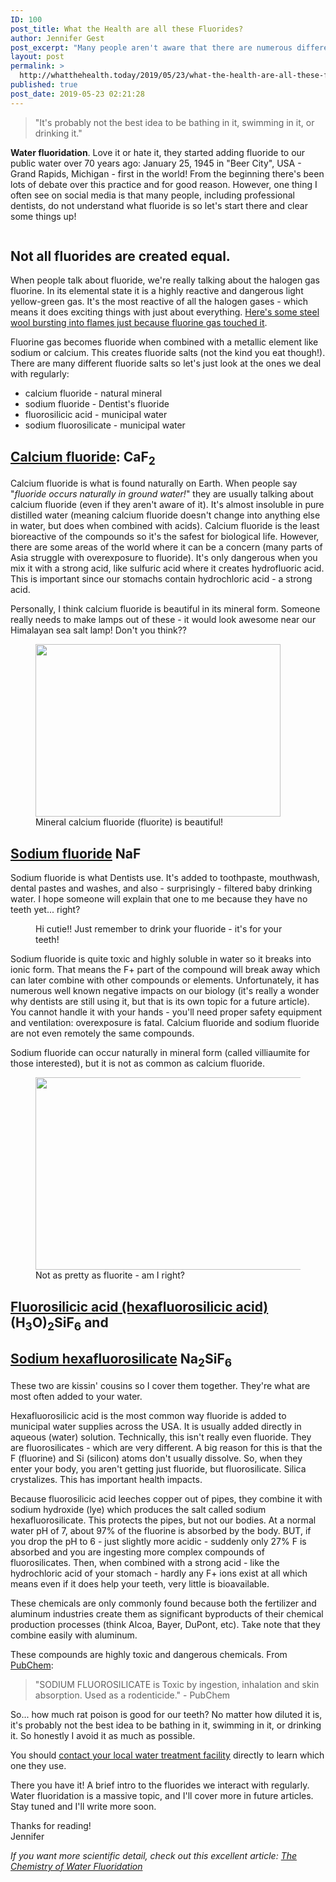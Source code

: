 ```yaml
---
ID: 100
post_title: What the Health are all these Fluorides?
author: Jennifer Gest
post_excerpt: "Many people aren't aware that there are numerous different forms of fluoride and they are each very different."
layout: post
permalink: >
  http://whatthehealth.today/2019/05/23/what-the-health-are-all-these-fluorides/
published: true
post_date: 2019-05-23 02:21:28
---
```

<!-- wp:quote -->
<blockquote class="wp-block-quote"><p>"It's probably not the best idea to be bathing in it, swimming in it, or drinking it."</p></blockquote>
<!-- /wp:quote -->

<!-- wp:paragraph -->
<p><strong>Water fluoridation</strong>. Love it or hate it, they started adding fluoride to our public water over 70 years ago: January 25, 1945 in "Beer City", USA - Grand Rapids, Michigan - first in the world! From the beginning there's been lots of debate over this practice and for good reason. However, one thing I often see on social media is that many people, including professional dentists, do not understand what fluoride is so let's start there and clear some things up!</p>
<!-- /wp:paragraph -->

<!-- wp:image {"id":148,"align":"center"} -->
<div class="wp-block-image"><figure class="aligncenter"><img src="http://whatthehealth.today/wp-content/uploads/2019/05/MI_plate_SINCE-1945.png" alt="" class="wp-image-148"/></figure></div>
<!-- /wp:image -->

<!-- wp:heading {"align":"left"} -->
<h2 style="text-align:left">Not all fluorides are created equal.</h2>
<!-- /wp:heading -->

<!-- wp:paragraph -->
<p>When people talk about fluoride, we're really talking about the halogen gas fluorine. In its elemental state it is a highly reactive and dangerous light yellow-green gas. It's the most reactive of all the halogen gases - which means it does exciting things with just about everything. <a rel="noreferrer noopener" aria-label="here's some steel wool bursting into flames on contact with F gas (opens in a new tab)" href="https://youtu.be/V1FsO5zaf6M" target="_blank">Here's some steel wool bursting into flames just because fluorine gas touched it</a>. </p>
<!-- /wp:paragraph -->

<!-- wp:paragraph -->
<p>Fluorine gas becomes fluoride when combined with a metallic element like sodium or calcium. This creates fluoride salts (not the kind you eat though!). There are many different fluoride salts so let's just look at the ones we deal with regularly:</p>
<!-- /wp:paragraph -->

<!-- wp:list -->
<ul><li>calcium fluoride - natural mineral</li><li>sodium fluoride - Dentist's fluoride</li><li>fluorosilicic acid - municipal water</li><li>sodium fluorosilicate - municipal water</li></ul>
<!-- /wp:list -->

<!-- wp:heading -->
<h2><a href="https://pubchem.ncbi.nlm.nih.gov/compound/84512" target="_blank" rel="noreferrer noopener" aria-label="Calcium fluoride (opens in a new tab)">Calcium fluoride</a>: <strong>CaF</strong><sub><strong>2</strong></sub></h2>
<!-- /wp:heading -->

<!-- wp:paragraph {"fontSize":"regular"} -->
<p class="has-regular-font-size">Calcium fluoride is what is found naturally on Earth. When people say "<em>fluoride occurs naturally in ground water!</em>" they are usually talking about calcium fluoride (even if they aren't aware of it). It's almost insoluble in pure distilled water (meaning calcium fluoride doesn't change into anything else in water, but does when combined with acids). Calcium fluoride is the least bioreactive of the compounds so it's the safest for biological life. However, there are some areas of the world where it can be a concern (many parts of Asia struggle with overexposure to fluoride). It's only dangerous when you mix it with a strong acid, like sulfuric acid where it creates hydrofluoric acid. This is important since our stomachs contain hydrochloric acid - a strong acid.</p>
<!-- /wp:paragraph -->

<!-- wp:paragraph -->
<p>Personally, I think calcium fluoride is beautiful in its mineral form. Someone really needs to make lamps out of these - it would look awesome near our Himalayan sea salt lamp! Don't you think??  </p>
<!-- /wp:paragraph -->

<!-- wp:image {"id":107,"align":"center","width":392,"height":276} -->
<div class="wp-block-image"><figure class="aligncenter is-resized"><img src="http://whatthehealth.today/wp-content/uploads/2019/05/s-l800.jpg" alt="" class="wp-image-107" width="392" height="276"/><figcaption>Mineral calcium fluoride (fluorite) is beautiful!</figcaption></figure></div>
<!-- /wp:image -->

<!-- wp:heading -->
<h2><a href="https://pubchem.ncbi.nlm.nih.gov/compound/5235" target="_blank" rel="noreferrer noopener" aria-label="Sodium fluoride (opens in a new tab)">Sodium fluoride</a> <strong>NaF</strong></h2>
<!-- /wp:heading -->

<!-- wp:paragraph {"fontSize":"regular"} -->
<p class="has-regular-font-size">Sodium fluoride is what Dentists use. It's added to toothpaste, mouthwash, dental pastes and washes, and also - surprisingly -  filtered baby drinking water. I hope someone will explain that one to me because they have no teeth yet... right? </p>
<!-- /wp:paragraph -->

<!-- wp:image {"id":115,"align":"center"} -->
<div class="wp-block-image"><figure class="aligncenter"><img src="http://whatthehealth.today/wp-content/uploads/2019/05/Fluoride-Baby-Water.jpg" alt="" class="wp-image-115"/><figcaption>Hi cutie!! Just remember to drink your fluoride - it's for your teeth! </figcaption></figure></div>
<!-- /wp:image -->

<!-- wp:paragraph -->
<p>Sodium fluoride is quite toxic and highly soluble in water so it breaks into ionic form. That means the F+ part of the compound will break away which can later combine with other compounds or elements. Unfortunately, it has numerous well known negative impacts on our biology (it's really a wonder why dentists are still using it, but that is its own topic for a future article). You cannot handle it with your hands - you'll need proper safety equipment and ventilation: overexposure is fatal. Calcium fluoride and sodium fluoride are not even remotely the same compounds.</p>
<!-- /wp:paragraph -->

<!-- wp:paragraph -->
<p>Sodium fluoride can occur naturally in mineral form (called villiaumite for those interested), but it is not as common as calcium fluoride. </p>
<!-- /wp:paragraph -->

<!-- wp:image {"id":183,"align":"center","width":462,"height":308} -->
<div class="wp-block-image"><figure class="aligncenter is-resized"><img src="http://whatthehealth.today/wp-content/uploads/2019/05/Villiaumite2_-_Poudrette_quarry_Mont_Saint-Hilaire_Quebec_Canada.jpg" alt="" class="wp-image-183" width="462" height="308"/><figcaption>Not as pretty as fluorite - am I right?</figcaption></figure></div>
<!-- /wp:image -->

<!-- wp:heading -->
<h2><a rel="noreferrer noopener" aria-label="Fluorosilicic acid (hexafluorosilicic acid) (opens in a new tab)" href="https://pubchem.ncbi.nlm.nih.gov/compound/21863527" target="_blank">Fluorosilicic acid (hexafluorosilicic acid)</a> <strong>(H</strong><sub><strong>3</strong></sub><strong>O)</strong><sub><strong>2</strong></sub><strong>SiF</strong><sub><strong>6</strong></sub> and</h2>
<!-- /wp:heading -->

<!-- wp:heading -->
<h2><a href="https://pubchem.ncbi.nlm.nih.gov/compound/Sodium_hexafluorosilicate" target="_blank" rel="noreferrer noopener" aria-label="Sodium hexafluorosilicate (opens in a new tab)">Sodium hexafluorosilicate</a> <strong>Na</strong><sub><strong>2</strong></sub><strong>SiF</strong><sub><strong>6</strong></sub></h2>
<!-- /wp:heading -->

<!-- wp:paragraph -->
<p>These two are kissin' cousins so I cover them together. They're what are most often added to your water.</p>
<!-- /wp:paragraph -->

<!-- wp:paragraph -->
<p>Hexafluorosilicic acid is the most common way fluoride is added to municipal water supplies across the USA. It is usually added directly in aqueous (water) solution. Technically, this isn't really even fluoride. They are fluorosilicates - which are very different. A big reason for this is that the F (fluorine) and Si (silicon) atoms don't usually dissolve. So, when they enter your body, you aren't getting just fluoride, but fluorosilicate. Silica crystalizes. This has important health impacts.</p>
<!-- /wp:paragraph -->

<!-- wp:paragraph -->
<p>Because fluorosilicic acid leeches copper out of pipes, they combine it with sodium hydroxide (lye) which produces the salt called sodium hexafluorosilicate. This protects the pipes, but not our bodies. At a normal water pH of 7, about 97% of the fluorine is absorbed by the body. BUT, if you drop the pH to 6 - just slightly more acidic - suddenly only 27% F is absorbed and you are ingesting more complex compounds of fluorosilicates. Then, when combined with a strong acid - like the hydrochloric acid of your stomach - hardly any F+ ions exist at all which means even if it does help your teeth, very little is bioavailable.</p>
<!-- /wp:paragraph -->

<!-- wp:paragraph -->
<p>These chemicals are only commonly found because both the fertilizer and aluminum industries create them as significant byproducts of their chemical production processes (think Alcoa, Bayer, DuPont, etc). Take note that they combine easily with aluminum. </p>
<!-- /wp:paragraph -->

<!-- wp:paragraph -->
<p>These compounds are highly toxic and dangerous chemicals. From <a rel="noreferrer noopener" aria-label="PubChem (opens in a new tab)" href="https://pubchem.ncbi.nlm.nih.gov/compound/Sodium_hexafluorosilicate" target="_blank">PubChem</a>:</p>
<!-- /wp:paragraph -->

<!-- wp:quote -->
<blockquote class="wp-block-quote"><p>"SODIUM FLUOROSILICATE is Toxic by ingestion, inhalation and skin absorption. Used as a rodenticide." - PubChem </p></blockquote>
<!-- /wp:quote -->

<!-- wp:paragraph -->
<p>So... how much rat poison is good for our teeth? No matter how diluted it is, it's probably not the best idea to be bathing in it, swimming in it, or drinking it. So honestly I avoid it as much as possible. </p>
<!-- /wp:paragraph -->

<!-- wp:paragraph -->
<p>You should <a rel="noreferrer noopener" aria-label="contact your local water treatment (opens in a new tab)" href="https://www.google.com/search?q=water+treatment+facility+near+me&amp;oq=water+treatment+facility+near+me" target="_blank">contact your local water treatment facility</a> directly to learn which one they use.</p>
<!-- /wp:paragraph -->

<!-- wp:paragraph -->
<p>There you have it! A brief intro to the fluorides we interact with regularly. Water fluoridation is a massive topic, and I'll cover more in future articles. Stay tuned and I'll write more soon.</p>
<!-- /wp:paragraph -->

<!-- wp:paragraph -->
<p>Thanks for reading!<br>Jennifer</p>
<!-- /wp:paragraph -->

<!-- wp:paragraph -->
<p><em>If you want more scientific detail, check out this excellent article: </em><a rel="noreferrer noopener" aria-label="The Chemistry of Water Fluoridation (opens in a new tab)" href="https://fluorideinformationaustralia.files.wordpress.com/2013/01/the-chemistry-of-water-fluoridation.pdf" target="_blank"><em>The Chemistry of Water Fluoridation</em></a></p>
<!-- /wp:paragraph -->